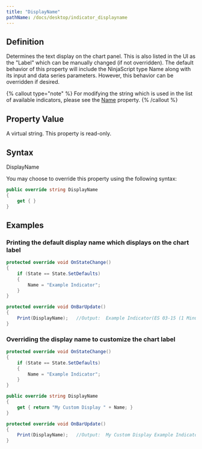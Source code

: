 ```yaml
---
title: "DisplayName"
pathName: /docs/desktop/indicator_displayname
---
```


## Definition

Determines the text display on the chart panel. This is also listed in the UI as the "Label" which can be manually changed (if not overridden). The default behavior of this property will include the NinjaScript type Name along with its input and data series parameters. However, this behavior can be overridden if desired.

{% callout type="note" %}
For modifying the string which is used in the list of available indicators, please see the [Name](/docs/desktop/name) property.
{% /callout %}

## Property Value

A virtual string. This property is read-only.

## Syntax

DisplayName

You may choose to override this property using the following syntax:

```csharp
public override string DisplayName
{
    get { }
}
```

## Examples

### Printing the default display name which displays on the chart label

```csharp
protected override void OnStateChange()
{
    if (State == State.SetDefaults)
    {
        Name = "Example Indicator";                    
    }       
}

protected override void OnBarUpdate()
{
    Print(DisplayName);   //Output:  Example Indicator(ES 03-15 (1 Minute))
}
```

### Overriding the display name to customize the chart label

```csharp
protected override void OnStateChange()
{
    if (State == State.SetDefaults)
    {
        Name = "Example Indicator";                    
    }       
}

public override string DisplayName
{
    get { return "My Custom Display " + Name; }
}

protected override void OnBarUpdate()
{
    Print(DisplayName);   //Output:  My Custom Display Example Indicator
}
```
